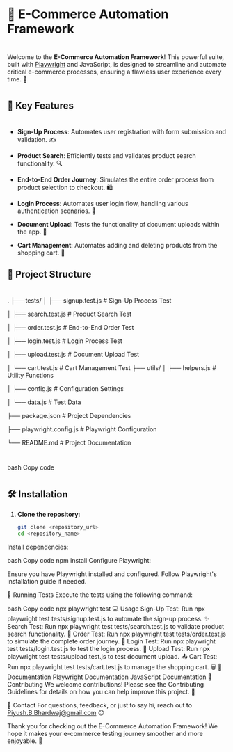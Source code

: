 # 🛒 E-Commerce Automation Framework
#
Welcome to the **E-Commerce Automation Framework**! This powerful suite, built with [Playwright](https://playwright.dev/) and JavaScript, is designed to streamline and automate critical e-commerce processes, ensuring a flawless user experience every time. 🌟
#
## 🚀 Key Features
#
- **Sign-Up Process**: Automates user registration with form submission and validation. ✍️
  
- **Product Search**: Efficiently tests and validates product search functionality. 🔍
  
- **End-to-End Order Journey**: Simulates the entire order process from product selection to checkout. 🛍️
  
- **Login Process**: Automates user login flow, handling various authentication scenarios. 🔐
  
- **Document Upload**: Tests the functionality of document uploads within the app. 📄
  
- **Cart Management**: Automates adding and deleting products from the shopping cart. 🛒
  

## 📁 Project Structure
#
.
├── tests/
│ ├── signup.test.js # Sign-Up Process Test

│ ├── search.test.js # Product Search Test

│ ├── order.test.js # End-to-End Order Test

│ ├── login.test.js # Login Process Test

│ ├── upload.test.js # Document Upload Test

│ └── cart.test.js # Cart Management Test
├── utils/
│ ├── helpers.js # Utility Functions

│ ├── config.js # Configuration Settings

│ └── data.js # Test Data

├── package.json # Project Dependencies

├── playwright.config.js # Playwright Configuration

└── README.md # Project Documentation
#
bash
Copy code
#
## 🛠️ Installation

1. **Clone the repository:**

   ```bash
   git clone <repository_url>
   cd <repository_name>
Install dependencies:

bash
Copy code
npm install
Configure Playwright:

Ensure you have Playwright installed and configured. Follow Playwright's installation guide if needed.

🧪 Running Tests
Execute the tests using the following command:

bash
Copy code
npx playwright test
💻 Usage
Sign-Up Test: Run npx playwright test tests/signup.test.js to automate the sign-up process. ✨
Search Test: Run npx playwright test tests/search.test.js to validate product search functionality. 🔎
Order Test: Run npx playwright test tests/order.test.js to simulate the complete order journey. 🛒
Login Test: Run npx playwright test tests/login.test.js to test the login process. 🔑
Upload Test: Run npx playwright test tests/upload.test.js to test document upload. 📤
Cart Test: Run npx playwright test tests/cart.test.js to manage the shopping cart. 🗑️
📜 Documentation
Playwright Documentation
JavaScript Documentation
📣 Contributing
We welcome contributions! Please see the Contributing Guidelines for details on how you can help improve this project. 🤝

📧 Contact
For questions, feedback, or just to say hi, reach out to Piyush.B.Bhardwaj@gmail.com 😊


Thank you for checking out the E-Commerce Automation Framework! We hope it makes your e-commerce testing journey smoother and more enjoyable. 🚀


